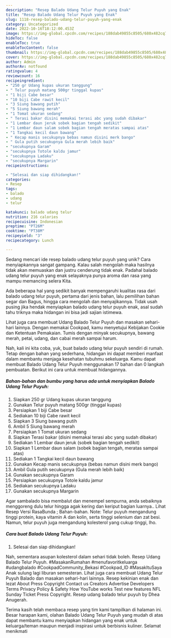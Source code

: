 ```yaml
---
description: "Resep Balado Udang Telur Puyuh yang Enak"
title: "Resep Balado Udang Telur Puyuh yang Enak"
slug: 1118-resep-balado-udang-telur-puyuh-yang-enak
category: Uncategorized
date: 2022-10-16T18:12:00.453Z
image: https://img-global.cpcdn.com/recipes/188dab49855c8505/680x482cq70/balado-udang-telur-puyuh-foto-resep-utama.jpg
hideToc: false
enableToc: true
enableTocContent: false
thumbnail: https://img-global.cpcdn.com/recipes/188dab49855c8505/680x482cq70/balado-udang-telur-puyuh-foto-resep-utama.jpg
cover: https://img-global.cpcdn.com/recipes/188dab49855c8505/680x482cq70/balado-udang-telur-puyuh-foto-resep-utama.jpg
author: Admin
authorAv: notfound
ratingvalue: 4
reviewcount: 16
recipeingredient:
- "250 gr Udang kupas ukuran tanggung"
- " Telur puyuh matang 500gr tinggal kupas"
- "1 biji Cabe besar"
- "10 biji Cabe rawit kecil"
- "3 Siung bawang putih"
- "5 Siung bawang merah"
- "1 Tomat ukuran sedang"
- " Terasi bakar disini memakai terasi abc yang sudah dibakar"
- "1 Lembar daun jeruk sobek bagian tengah sedikit"
- "1 Lembar daun salam sobek bagian tengah meratas sampai atas"
- "1 Tangkai kecil daun bawang"
- " Kecap manis secukupnya bebas namun disini merk bango"
- " Gula putih secukupnya Gula merah lebih baik"
- "secukupnya Garam"
- "secukupnya Totole kaldu jamur"
- "secukupnya Ladaku"
- "secukupnya Margarin"
recipeinstructions:

- "Selesai dan siap dihidangkan!"
categories:
- Resep
tags:
- balado
- udang
- telur

katakunci: balado udang telur 
nutrition: 216 calories
recipecuisine: Indonesian
preptime: "PT26M"
cooktime: "PT38M"
recipeyield: "3"
recipecategory: Lunch

---
```





Sedang mencari ide resep balado udang telur puyuh yang unik? Cara menyiapkannya sangat gampang. Kalau salah mengolah maka hasilnya tidak akan memuaskan dan justru cenderung tidak enak. Padahal balado udang telur puyuh yang enak selayaknya punya aroma dan rasa yang mampu memancing selera Kita.





Ada beberapa hal yang sedikit banyak mempengaruhi kualitas rasa dari balado udang telur puyuh, pertama dari jenis bahan, lalu pemilihan bahan segar dan Bagus, hingga cara mengolah dan menyajikannya. Tidak usah pusing jika hendak menyiapkan balado udang telur puyuh enak,      asal sudah tahu triknya maka hidangan ini bisa jadi sajian istimewa.














Lihat juga cara membuat Udang Balado Telur Puyuh dan masakan sehari-hari lainnya. Dengan memakai Cookpad, kamu menyetujui Kebijakan Cookie dan Ketentuan Pemakaian. Tumis dengan minyak secukupnya, bawang merah, petai, udang, dan cabai merah sampai harum.






Nah, kali ini kita coba, yuk, buat balado udang telur puyuh sendiri di rumah. Tetap dengan bahan yang sederhana, hidangan ini dapat memberi manfaat dalam membantu menjaga kesehatan tubuhmu sekeluarga. Kamu dapat membuat Balado Udang Telur Puyuh menggunakan 17 bahan dan 0 langkah pembuatan. Berikut ini cara untuk membuat hidangannya.

<!--inarticleads1-->

##### Bahan-bahan dan bumbu yang harus ada untuk menyiapkan Balado Udang Telur Puyuh:

1. Siapkan 250 gr Udang kupas ukuran tanggung
1. Gunakan  Telur puyuh matang 500gr (tinggal kupas)
1. Persiapkan 1 biji Cabe besar
1. Sediakan 10 biji Cabe rawit kecil
1. Siapkan 3 Siung bawang putih
1. Ambil 5 Siung bawang merah
1. Persiapkan 1 Tomat ukuran sedang
1. Siapkan  Terasi bakar (disini memakai terasi abc yang sudah dibakar)
1. Sediakan 1 Lembar daun jeruk (sobek bagian tengah sedikit)
1. Siapkan 1 Lembar daun salam (sobek bagian tengah, meratas sampai atas)
1. Sediakan 1 Tangkai kecil daun bawang
1. Gunakan  Kecap manis secukupnya (bebas namun disini merk bango)
1. Ambil  Gula putih secukupnya (Gula merah lebih baik)
1. Gunakan secukupnya Garam
1. Persiapkan secukupnya Totole kaldu jamur
1. Sediakan secukupnya Ladaku
1. Gunakan secukupnya Margarin


Agar sambalado bisa membalut dan menempel sempurna, anda sebaiknya menggoreng dulu telur hingga agak kering dan keriput bagian luarnya.. Lihat Resep Versi RasaBunda ; Bahan-bahan. Note: Telur puyuh mengandung tinggi protein, kaya vitamin A dan kolin, serta tinggi selenium dan zat besi. Namun, telur puyuh juga mengandung kolesterol yang cukup tinggi, lho. 

<!--inarticleads2-->

##### Cara buat Balado Udang Telur Puyuh:


1. Selesai dan siap dihidangkan!

Nah, sementara asupan kolesterol dalam sehari tidak boleh. Resep Udang Balado Telur Puyuh. #MasakanRumahan #menufavoritkeluarga #udangbalado #CookpadCommunity_Bekasi #Cookpad_ID #MasakItuSaya Anak sulung lagi liburan semesteran. Lihat juga cara membuat Udang Telur Puyuh Balado dan masakan sehari-hari lainnya. Resep kekinian enak dan lezat About Press Copyright Contact us Creators Advertise Developers Terms Privacy Policy &amp; Safety How YouTube works Test new features NFL Sunday Ticket Press Copyright. Resep udang balado telur puyuh by Dhea Anugerah. 

Terima kasih telah membaca resep yang tim kami tampilkan di halaman ini. Besar harapan kami, olahan Balado Udang Telur Puyuh yang mudah di atas dapat membantu kamu menyiapkan hidangan yang enak untuk keluarga/teman maupun menjadi inspirasi untuk berbisnis kuliner. Selamat menikmati
